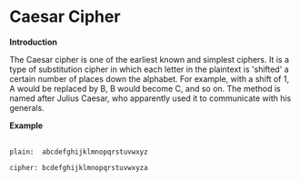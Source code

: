 # Caesar Cipher

<b>Introduction</b><br> 

The Caesar cipher is one of the earliest known and simplest ciphers. It is a type of substitution cipher in which each letter in the plaintext is 'shifted' a certain number of places down the alphabet. For example, with a shift of 1, A would be replaced by B, B would become C, and so on. The method is named after Julius Caesar, who apparently used it to communicate with his generals.

<b>Example</b><br>
<br>
```
plain:  abcdefghijklmnopqrstuvwxyz

cipher: bcdefghijklmnopqrstuvwxyza
```
